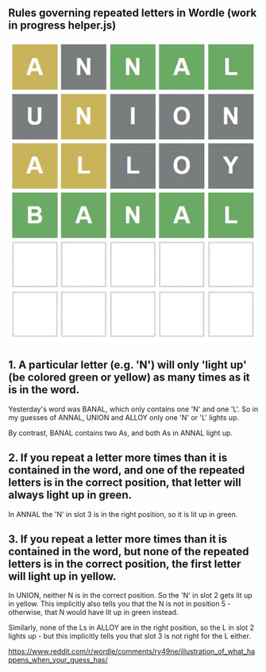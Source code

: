 ## Rules governing repeated letters in Wordle (work in progress helper.js)

<img src='assets/gxm0fbyjo8a81.webp'/>

## 1. A particular letter (e.g. 'N') will only 'light up' (be colored green or yellow) as many times as it is in the word.

Yesterday's word was BANAL, which only contains one 'N' and one 'L'. So in my guesses of ANNAL, UNION and ALLOY only one 'N' or 'L' lights up.

By contrast, BANAL contains two As, and both As in ANNAL light up.

## 2. If you repeat a letter more times than it is contained in the word, and one of the repeated letters is in the correct position, that letter will always light up in green.

In ANNAL the 'N' in slot 3 is in the right position, so it is lit up in green.

## 3. If you repeat a letter more times than it is contained in the word, but none of the repeated letters is in the correct position, the first letter will light up in yellow.

In UNION, neither N is in the correct position. So the 'N' in slot 2 gets lit up in yellow. This implicitly also tells you that the N is not in position 5 - otherwise, that N would have lit up in green instead.

Similarly, none of the Ls in ALLOY are in the right position, so the L in slot 2 lights up - but this implicitly tells you that slot 3 is not right for the L either.

https://www.reddit.com/r/wordle/comments/ry49ne/illustration_of_what_happens_when_your_guess_has/

